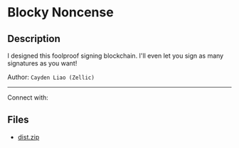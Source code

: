 # Blocky Noncense

## Description

I designed this foolproof signing blockchain. I'll even let you sign as many signatures as you want!

Author: `Cayden Liao (Zellic)`

---
Connect with:

## Files

* [dist.zip](files/dist.zip)

